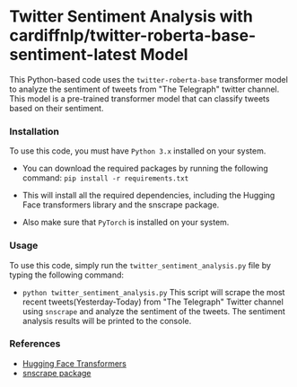 # Twitter Sentiment Analysis with cardiffnlp/twitter-roberta-base-sentiment-latest Model

This Python-based code uses the ```twitter-roberta-base``` transformer model to analyze the sentiment of tweets from "The Telegraph" twitter channel. This model is a pre-trained transformer model that can classify tweets based on their sentiment.

### **Installation**
To use this code, you must have ```Python 3.x``` installed on your system. 

- You can download the required packages by running the following command:
```pip install -r requirements.txt```

- This will install all the required dependencies, including the Hugging Face transformers library and the snscrape package.
- Also make sure that ```PyTorch``` is installed on your system.

### **Usage**
To use this code, simply run the ```twitter_sentiment_analysis.py``` file by typing the following command:

- ```python twitter_sentiment_analysis.py```
This script will scrape the most recent tweets(Yesterday-Today) from "The Telegraph" Twitter channel using ```snscrape``` and analyze the sentiment of the tweets. The sentiment analysis results will be printed to the console.

### **References**
- [Hugging Face Transformers](https://github.com/huggingface/transformers)
- [snscrape package](https://github.com/JustAnotherArchivist/snscrape)
